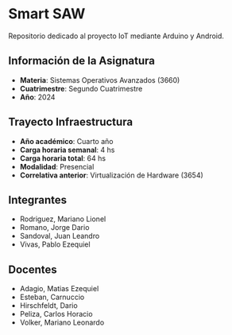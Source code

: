 # Smart SAW
Repositorio dedicado al proyecto IoT mediante Arduino y Android.

## Información de la Asignatura
* **Materia**: Sistemas Operativos Avanzados (3660)
* **Cuatrimestre**: Segundo Cuatrimestre
* **Año**: 2024

## Trayecto Infraestructura
* **Año académico**: Cuarto año
* **Carga horaria semanal**: 4 hs
* **Carga horaria total**: 64 hs
* **Modalidad**: Presencial
* **Correlativa anterior**: Virtualización de Hardware (3654)

## Integrantes
* Rodriguez, Mariano Lionel
* Romano, Jorge Dario 
* Sandoval, Juan Leandro
* Vivas, Pablo Ezequiel

## Docentes
* Adagio, Matias Ezequiel
* Esteban, Carnuccio
* Hirschfeldt, Dario
* Peliza, Carlos Horacio
* Volker, Mariano Leonardo
